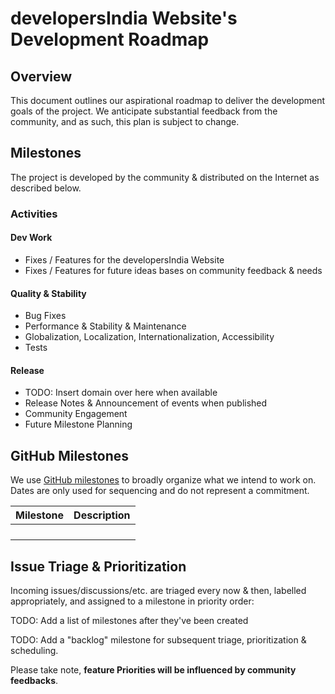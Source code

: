 # developersIndia Website's Development Roadmap

## Overview

This document outlines our aspirational roadmap to deliver the development goals of the project. We anticipate substantial feedback from the community, and as such, this plan is subject to change.

## Milestones

The project is developed by the community & distributed on the Internet as described below.

### Activities

#### Dev Work

* Fixes / Features for the developersIndia Website
* Fixes / Features for future ideas bases on community feedback & needs

#### Quality & Stability

* Bug Fixes
* Performance & Stability & Maintenance
* Globalization, Localization, Internationalization, Accessibility
* Tests

#### Release

* TODO: Insert domain over here when available
* Release Notes & Announcement of events when published
* Community Engagement
* Future Milestone Planning

## GitHub Milestones

We use [GitHub milestones](https://github.com/developersIndia/website/milestones) to broadly organize what we intend to work on. Dates are only used for sequencing and do not represent a commitment.

| Milestone | Description |
|    ---    |     ---     |
|  |  |
|  |  |
|  |  |
|  |  |

## Issue Triage & Prioritization

Incoming issues/discussions/etc. are triaged every now & then, labelled appropriately, and assigned to a milestone in priority order:

TODO: Add a list of milestones after they've been created

TODO: Add a "backlog" milestone for subsequent triage, prioritization & scheduling.

Please take note, **feature Priorities will be influenced by community feedbacks**.
